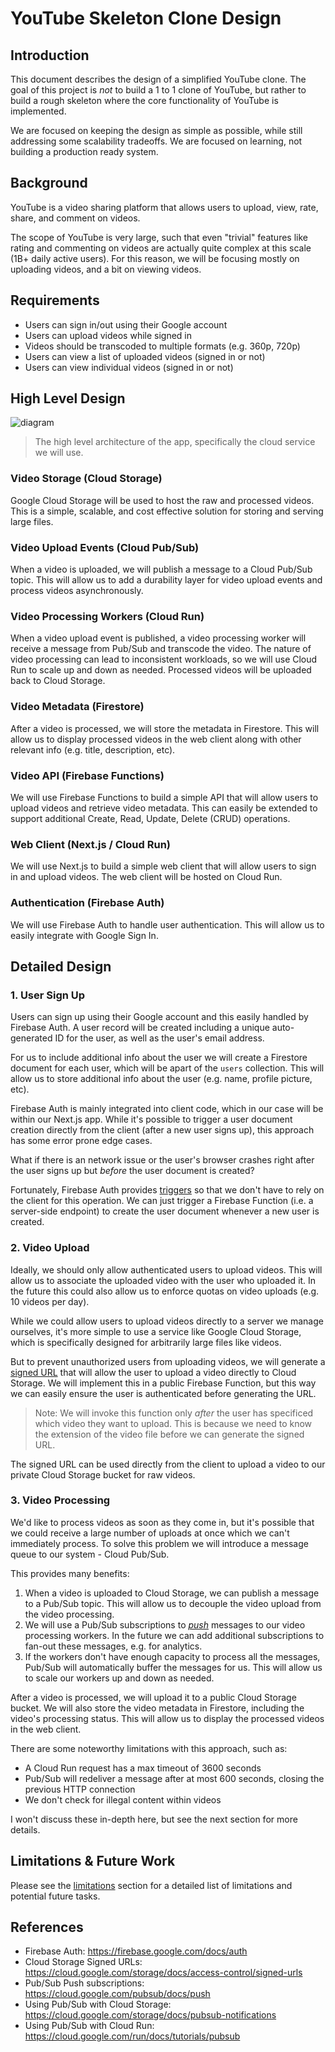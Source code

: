 # YouTube Skeleton Clone Design

## Introduction

This document describes the design of a simplified YouTube clone. The goal of this project is *not* to build a 1 to 1 clone of YouTube, but rather to build a rough skeleton where the core functionality of YouTube is implemented. 

We are focused on keeping the design as simple as possible, while still addressing some scalability tradeoffs. We are focused on learning, not building a production ready system.

## Background

YouTube is a video sharing platform that allows users to upload, view, rate, share, and comment on videos.

The scope of YouTube is very large, such that even "trivial" features like rating and commenting on videos are actually quite complex at this scale (1B+ daily active users). For this reason, we will be focusing mostly on uploading videos, and a bit on viewing videos.

## Requirements

* Users can sign in/out using their Google account
* Users can upload videos while signed in
* Videos should be transcoded to multiple formats (e.g. 360p, 720p)
* Users can view a list of uploaded videos (signed in or not)
* Users can view individual videos (signed in or not)

## High Level Design

![diagram](https://imagedelivery.net/CLfkmk9Wzy8_9HRyug4EVA/2d33be5f-6a51-4475-6975-7350d9d3d700/public)
> The high level architecture of the app, specifically the cloud service we will use.

### Video Storage (Cloud Storage)

Google Cloud Storage will be used to host the raw and processed videos. This is a simple, scalable, and cost effective solution for storing and serving large files.

### Video Upload Events (Cloud Pub/Sub)

When a video is uploaded, we will publish a message to a Cloud Pub/Sub topic. This will allow us to add a durability layer for video upload events and process videos asynchronously. 

### Video Processing Workers (Cloud Run)

When a video upload event is published, a video processing worker will receive a message from Pub/Sub and transcode the video. The nature of video processing can lead to inconsistent workloads, so we will use Cloud Run to scale up and down as needed. Processed videos will be uploaded back to Cloud Storage.

### Video Metadata (Firestore)

After a video is processed, we will store the metadata in Firestore. This will allow us to display processed videos in the web client along with other relevant info (e.g. title, description, etc).

### Video API (Firebase Functions)

We will use Firebase Functions to build a simple API that will allow users to upload videos and retrieve video metadata. This can easily be extended to support additional Create, Read, Update, Delete (CRUD) operations.


### Web Client (Next.js / Cloud Run)

We will use Next.js to build a simple web client that will allow users to sign in and upload videos. The web client will be hosted on Cloud Run.

### Authentication (Firebase Auth)

We will use Firebase Auth to handle user authentication. This will allow us to easily integrate with Google Sign In.

## Detailed Design

### 1. User Sign Up

Users can sign up using their Google account and this easily handled by Firebase Auth. A user record will be created including a unique auto-generated ID for the user, as well as the user's email address.

For us to include additional info about the user we will create a Firestore document for each user, which will be apart of the `users` collection. This will allow us to store additional info about the user (e.g. name, profile picture, etc).

Firebase Auth is mainly integrated into client code, which in our case will be within our Next.js app. While it's possible to trigger a user document creation directly from the client (after a new user signs up), this approach has some error prone edge cases.

What if there is an network issue or the user's browser crashes right after the user signs up but *before* the user document is created?

Fortunately, Firebase Auth provides [triggers](https://firebase.google.com/docs/functions/auth-events) so that we don't have to rely on the client for this operation. We can just trigger a Firebase Function (i.e. a server-side endpoint) to create the user document whenever a new user is created.

### 2. Video Upload

Ideally, we should only allow authenticated users to upload videos. This will allow us to associate the uploaded video with the user who uploaded it. In the future this could also allow us to enforce quotas on video uploads (e.g. 10 videos per day).

While we could allow users to upload videos directly to a server we manage ourselves, it's more simple to use a service like Google Cloud Storage, which is specifically designed for arbitrarily large files like videos.

But to prevent unauthorized users from uploading videos, we will generate a [signed URL](https://cloud.google.com/storage/docs/access-control/signed-urls) that will allow the user to upload a video directly to Cloud Storage. We will implement this in a public Firebase Function, but this way we can easily ensure the user is authenticated before generating the URL.

> Note: We will invoke this function only *after* the user has specificed which video they want to upload. This is because we need to know the extension of the video file before we can generate the signed URL.

The signed URL can be used directly from the client to upload a video to our private Cloud Storage bucket for raw videos.

### 3. Video Processing

We'd like to process videos as soon as they come in, but it's possible that we could receive a large number of uploads at once which we can't immediately process. To solve this problem we will introduce a message queue to our system - Cloud Pub/Sub.

This provides many benefits:

1. When a video is uploaded to Cloud Storage, we can publish a message to a Pub/Sub topic. This will allow us to decouple the video upload from the video processing.
2. We will use a Pub/Sub subscriptions to *[push](https://cloud.google.com/pubsub/docs/push)* messages to our video processing workers. In the future we can add additional subscriptions to fan-out these messages, e.g. for analytics.
3. If the workers don't have enough capacity to process all the messages, Pub/Sub will automatically buffer the messages for us. This will allow us to scale our workers up and down as needed.


After a video is processed, we will upload it to a public Cloud Storage bucket. We will also store the video metadata in Firestore, including the video's processing status. This will allow us to display the processed videos in the web client.

There are some noteworthy limitations with this approach, such as:

* A Cloud Run request has a max timeout of 3600 seconds
* Pub/Sub will redeliver a message after at most 600 seconds, closing the previous HTTP connection
* We don't check for illegal content within videos

I won't discuss these in-depth here, but see the next section for more details.

## Limitations & Future Work

Please see the [limitations](./limitations.md) section for a detailed list of limitations and potential future tasks.

## References

* Firebase Auth: https://firebase.google.com/docs/auth
* Cloud Storage Signed URLs: https://cloud.google.com/storage/docs/access-control/signed-urls
* Pub/Sub Push subscriptions: https://cloud.google.com/pubsub/docs/push
* Using Pub/Sub with Cloud Storage: https://cloud.google.com/storage/docs/pubsub-notifications
* Using Pub/Sub with Cloud Run: https://cloud.google.com/run/docs/tutorials/pubsub
